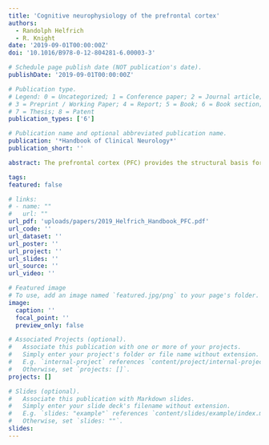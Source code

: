 ```yaml
---
title: 'Cognitive neurophysiology of the prefrontal cortex'
authors:
  - Randolph Helfrich
  - R. Knight
date: '2019-09-01T00:00:00Z'
doi: '10.1016/B978-0-12-804281-6.00003-3'

# Schedule page publish date (NOT publication's date).
publishDate: '2019-09-01T00:00:00Z'

# Publication type.
# Legend: 0 = Uncategorized; 1 = Conference paper; 2 = Journal article;
# 3 = Preprint / Working Paper; 4 = Report; 5 = Book; 6 = Book section;
# 7 = Thesis; 8 = Patent
publication_types: ['6']

# Publication name and optional abbreviated publication name.
publication: '*Handbook of Clinical Neurology*'
publication_short: ''

abstract: The prefrontal cortex (PFC) provides the structural basis for complex rule-guided goal-directed behavior. However, the functional mechanisms that underlie cognitive control and flexibility are not as well understood. Over the last decade, novel electrophysiological methods and analysis techniques have begun to elucidate the neural mechanisms underlying higher cognitive functions. Here we review how electrophysiology and, in particular, intracranial recordings in humans and primates enable imaging of cognitive processing with an unprecedented spatiotemporal resolution. Convergent evidence from multiple species and across several spatial scales suggests that cell assemblies and transient synchronized network activity constitute the functional units of PFC implementation of organized behavior. These observations indicate that the functional architecture of cognition is inherently rhythmic and not static. We highlight that prefrontal neurons exhibit a mixed selectivity to various task-relevant aspects and code information in a time-varying dynamic population code and not at the level of individual neurons or in stable coding schemes. We argue that network neuroscience and network neurology are emergent paradigms to understand complex behavior and mental diseases.

tags:
featured: false

# links:
# - name: ""
#   url: ""
url_pdf: 'uploads/papers/2019_Helfrich_Handbook_PFC.pdf'
url_code: ''
url_dataset: ''
url_poster: ''
url_project: ''
url_slides: ''
url_source: ''
url_video: ''

# Featured image
# To use, add an image named `featured.jpg/png` to your page's folder.
image:
  caption: ''
  focal_point: ''
  preview_only: false

# Associated Projects (optional).
#   Associate this publication with one or more of your projects.
#   Simply enter your project's folder or file name without extension.
#   E.g. `internal-project` references `content/project/internal-project/index.md`.
#   Otherwise, set `projects: []`.
projects: []

# Slides (optional).
#   Associate this publication with Markdown slides.
#   Simply enter your slide deck's filename without extension.
#   E.g. `slides: "example"` references `content/slides/example/index.md`.
#   Otherwise, set `slides: ""`.
slides:
---
```

